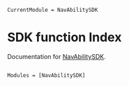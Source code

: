 ```@meta
CurrentModule = NavAbilitySDK
```

# SDK function Index

Documentation for [NavAbilitySDK](https://github.com/NavAbility/NavAbilitySDK.jl).

```@index
```

```@autodocs
Modules = [NavAbilitySDK]
```
